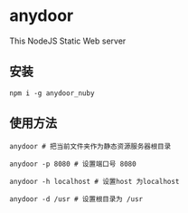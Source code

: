 # anydoor
This NodeJS Static Web server

## 安装

```
npm i -g anydoor_nuby
```
## 使用方法

```
anydoor # 把当前文件夹作为静态资源服务器根目录

anydoor -p 8080 # 设置端口号 8080

anydoor -h localhost # 设置host 为localhost

anydoor -d /usr # 设置根目录为 /usr
```
